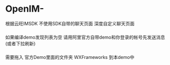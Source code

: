 # OpenIM-
根据云旺IMSDK 不使用SDK自带的聊天页面 深度自定义聊天页面
###
如果编译demo发现列表为空 请用阿里官方自带demo和你登录的帐号先发送消息(或者下拉刷新)
###
需要拖入 官方Demo里面的文件夹 WXFrameworks 到本demo中

